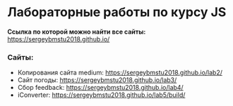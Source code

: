 # Лабораторные работы по курсу JS

**Ссылка по которой можно найти все сайты:** https://sergeybmstu2018.github.io/

### Сайты:
- Копирования сайта medium: https://sergeybmstu2018.github.io/lab2/
- Сайт погоды: https://sergeybmstu2018.github.io/lab3/
- Сбор feedback: https://sergeybmstu2018.github.io/lab4/
- iConverter: https://sergeybmstu2018.github.io/lab5/build/
